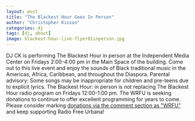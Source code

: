 ```yaml
---
layout: post
title: "The Blackest Hour Goes In Person"
author: "Christopher Kinson"
categories: dj
tags: [dj, about]
image: blackest-hour-live-flyer01inperson.jpg
---
```


DJ CK is performing The Blackest Hour in person at the Independent Media Center on Fridays 2:00-4:00 pm in the Main Space of the building. Come out to this live event and enjoy the sounds of Black traditional music in the Americas, Africa, Caribbean, and throughout the Diaspora. Parental advisory: Some songs may be inappropriate for children and pre-teens due to explicit lyrics. The Blackest Hour: in person is not replacing The Blackest Hour radio program on Fridays 12:00-1:00 pm. The WRFU is seeking donations to continue to offer excellent programming for years to come.  Please consider marking [donations via the comment section as "WRFU"](https://www.ucimc.org/support_our_work) and keep supporting Radio Free Urbana!
